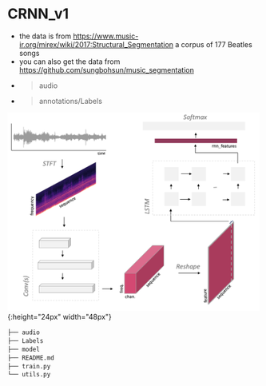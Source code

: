 # CRNN_v1

* the data is from https://www.music-ir.org/mirex/wiki/2017:Structural_Segmentation a corpus of 177 Beatles songs  
* you can also get the data from https://github.com/sungbohsun/music_segmentation
* > audio  
* > annotations/Labels  

![image](https://github.com/sungbohsun/CRNN_v1/blob/main/png/model.png){:height="24px" width="48px"}  

```bash
├── audio
├── Labels
├── model
├── README.md
├── train.py
└── utils.py
```
